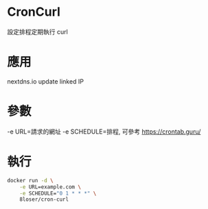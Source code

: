 # CronCurl

設定排程定期執行 curl

# 應用
nextdns.io update linked IP 

# 參數
-e URL=請求的網址
-e SCHEDULE=排程, 可參考 https://crontab.guru/

# 執行

```bash
docker run -d \
    -e URL=example.com \
    -e SCHEDULE="0 1 * * *" \
    8loser/cron-curl
```
